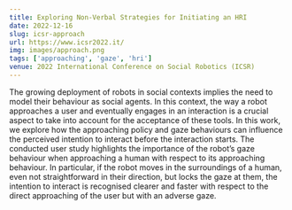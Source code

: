 ```yaml
---
title: Exploring Non-Verbal Strategies for Initiating an HRI
date: 2022-12-16
slug: icsr-approach
url: https://www.icsr2022.it/
img: images/approach.png
tags: ['approaching', 'gaze', 'hri']
venue: 2022 International Conference on Social Robotics (ICSR)
---
```

The growing deployment of robots in social contexts implies the need to model their behaviour as social agents. In this context, the way a robot approaches a user and eventually engages in an interaction is a crucial aspect to take into account for the acceptance of these tools.
In this work, we explore how the approaching policy and gaze behaviours can influence the perceived intention to interact before the interaction starts. The conducted user study highlights the importance of the robot’s gaze behaviour when approaching a human with respect to its approaching behaviour. In particular, if the robot moves in the surroundings of a human, even not straightforward in their direction, but locks the gaze at them, the intention to interact is recognised clearer and faster with respect to the direct approaching of the user but with an adverse gaze.